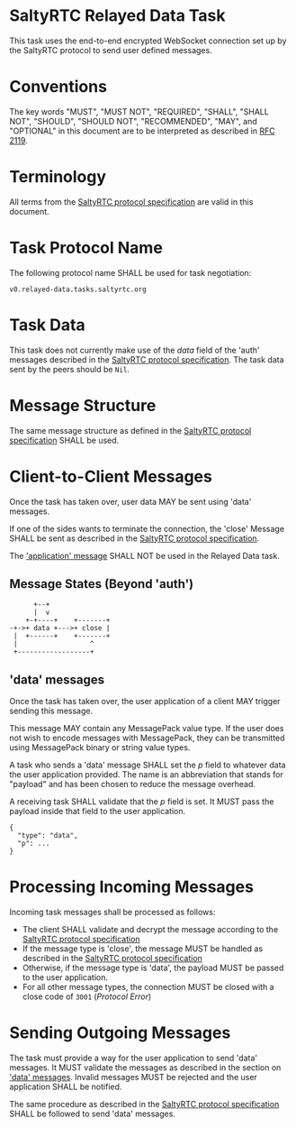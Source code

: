 # SaltyRTC Relayed Data Task

This task uses the end-to-end encrypted WebSocket connection set up by
the SaltyRTC protocol to send user defined messages.

# Conventions

The key words "MUST", "MUST NOT", "REQUIRED", "SHALL", "SHALL NOT",
"SHOULD", "SHOULD NOT", "RECOMMENDED", "MAY", and "OPTIONAL" in this
document are to be interpreted as described in
[RFC 2119](https://tools.ietf.org/html/rfc2119).

# Terminology

All terms from the [SaltyRTC protocol
specification](./Protocol.md#terminology) are valid in this document.

# Task Protocol Name

The following protocol name SHALL be used for task negotiation:

`v0.relayed-data.tasks.saltyrtc.org`

# Task Data

This task does not currently make use of the *data* field of the 'auth'
messages described in the [SaltyRTC protocol
specification](./Protocol.md#auth-message). The task data sent by the
peers should be `Nil`.

# Message Structure

The same message structure as defined in the [SaltyRTC protocol
specification](./Protocol.md#message-structure) SHALL be used.

# Client-to-Client Messages

Once the task has taken over, user data MAY be sent using 'data'
messages.

If one of the sides wants to terminate the connection, the 'close'
Message SHALL be sent as described in the [SaltyRTC protocol
specification](./Protocol.md#close-message).

The ['application' message](./Protocol.md#application-message) SHALL NOT
be used in the Relayed Data task.

## Message States (Beyond 'auth')

          +--+
          |  v
        +-+----+    +-------+
    -+->+ data +--->+ close |
     |  +------+    +-------+
     |                  ^
     +------------------+

## 'data' messages

Once the task has taken over, the user application of a client MAY
trigger sending this message.

This message MAY contain any MessagePack value type. If the user does
not wish to encode messages with MessagePack, they can be transmitted
using MessagePack binary or string value types.

A task who sends a 'data' message SHALL set the *p* field to whatever
data the user application provided. The name is an abbreviation that
stands for "payload" and has been chosen to reduce the message overhead.

A receiving task SHALL validate that the *p* field is set. It MUST pass
the payload inside that field to the user application.

```
{
  "type": "data",
  "p": ...
}
```

# Processing Incoming Messages

Incoming task messages shall be processed as follows:

* The client SHALL validate and decrypt the message according to the
  [SaltyRTC protocol specification](./Protocol.md#receiving-a-signalling-message)
* If the message type is 'close', the message MUST be handled as
  described in the
  [SaltyRTC protocol specification](./Protocol.md#close-message)
* Otherwise, if the message type is 'data', the payload MUST be passed
  to the user application.
* For all other message types, the connection MUST be closed with a
  close code of `3001` (*Protocol Error*)

# Sending Outgoing Messages

The task must provide a way for the user application to send 'data'
messages. It MUST validate the messages as described in the section on
['data' messages](#data-messages). Invalid messages MUST be rejected and
the user application SHALL be notified.

The same procedure as described in the [SaltyRTC protocol
specification](./Protocol.md#sending-a-signalling-message) SHALL be
followed to send 'data' messages.
